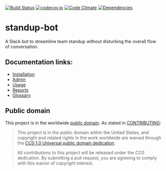 [![Build Status](https://travis-ci.org/18F/standup-slack-bot.svg?branch=develop)](https://travis-ci.org/18F/standup-slack-bot)
[![codecov.io](https://codecov.io/github/18F/standup-slack-bot/coverage.svg?branch=develop)](https://codecov.io/github/18F/standup-slack-bot?branch=develop)
[![Code Climate](https://codeclimate.com/github/18F/standup-slack-bot/badges/gpa.svg)](https://codeclimate.com/github/18F/standup-slack-bot)
[![Dependencies](https://david-dm.org/18f/standup-slack-bot.svg)](https://david-dm.org/18f/standup-slack-bot)

# standup-bot

A Slack bot to streamline team standup without disturbing the overall flow of conversation.

## Documentation links:

- [Installation](documentation/installation.md)
- [Admin](documentation/admin.md)
- [Usage](documentation/interaction.md)
- [Reports](documentation/reports.md)
- [Glossary](documentation/glossary.md)

## Public domain

This project is in the worldwide [public domain](LICENSE.md).   As stated in [CONTRIBUTING](CONTRIBUTING.md):

> This project is in the public domain within   the United States, and copyright and related rights in the work worldwide are waived through   the [CC0 1.0 Universal public domain dedication](https://creativecommons.org/publicdomain/zero/1.0/).  

> All contributions to this project will be released under the CC0 dedication. By submitting a   pull request, you are agreeing to comply with this waiver of copyright interest.
